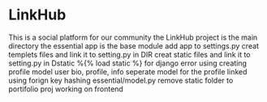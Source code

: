 # LinkHub
This is a social platform for our community
the LinkHub project is the main directory
the essential app is the base module
add app to settings.py
creat templets files and link it to setting.py in DIR
creat static files and link it to setting.py in Dstatic
%{% load static %} for django error using 
creating profile model user bio, profile, info seperate model for the profile linked using forign key
hashing essential/model.py
remove static folder to portifolio proj
working on frontend